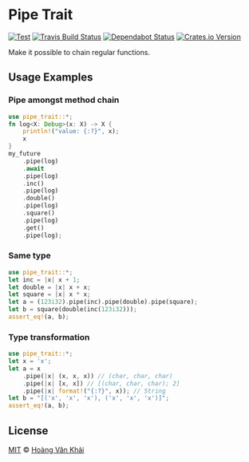 # Pipe Trait

[![Test](https://github.com/KSXGitHub/pipe-trait/workflows/Test/badge.svg)](https://github.com/KSXGitHub/pipe-trait/actions?query=workflow%3ATest)
[![Travis Build Status](https://img.shields.io/travis/KSXGitHub/pipe-trait/master?label=build&logo=travis)](https://travis-ci.org/KSXGitHub/pipe-trait)
[![Dependabot Status](https://api.dependabot.com/badges/status?host=github&repo=KSXGitHub/pipe-trait)](https://dependabot.com)
[![Crates.io Version](https://img.shields.io/crates/v/pipe-trait?logo=rust)](https://crates.io/crates/pipe-trait)

Make it possible to chain regular functions.

## Usage Examples

### Pipe amongst method chain

```rust
use pipe_trait::*;
fn log<X: Debug>(x: X) -> X {
    println!("value: {:?}", x);
    x
}
my_future
    .pipe(log)
    .await
    .pipe(log)
    .inc()
    .pipe(log)
    .double()
    .pipe(log)
    .square()
    .pipe(log)
    .get()
    .pipe(log);
```

### Same type

```rust
use pipe_trait::*;
let inc = |x| x + 1;
let double = |x| x + x;
let square = |x| x * x;
let a = (123i32).pipe(inc).pipe(double).pipe(square);
let b = square(double(inc(123i32)));
assert_eq!(a, b);
```

### Type transformation

```rust
use pipe_trait::*;
let x = 'x';
let a = x
    .pipe(|x| (x, x, x)) // (char, char, char)
    .pipe(|x| [x, x]) // [(char, char, char); 2]
    .pipe(|x| format!("{:?}", x)); // String
let b = "[('x', 'x', 'x'), ('x', 'x', 'x')]";
assert_eq!(a, b);
```

## License

[MIT](https://git.io/JfgHW) © [Hoàng Văn Khải](https://github.com/KSXGitHub/)
